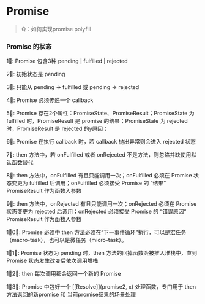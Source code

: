 <!--info-header-start-->
<h1>
  Promise
</h1>
<!--info-header-end-->

> Q：如何实现promise polyfill

<h3>Promise 的状态</h3>

1⃣️: Promise 包含3种 pending | fulfilled | rejected

2⃣️: 初始状态是 pending

3⃣️: 只能从 pending -> fulfilled 或 pending -> rejected

4⃣️: Promise 必须传递一个 callback

5⃣️: Promise 存在2个属性：PromiseState、PromiseResult；PromiseState 为 fulfilled 时，PromiseResult 是 promise 的结果；PromiseState 为 rejected 时，PromiseResult 是 rejected 的y原因；

6⃣️: Promise 在执行 callback 时，若 callback 抛出异常则会进入 rejected 状态

7⃣️: then 方法中，若 onFulfilled 或者 onRejected 不是方法，则忽略并缺使用默认函数替代

8⃣️: then 方法中，onFulfilled 有且只能调用一次；onFulfilled 必须在 Promise 状态变更为 fulfilled 后调用；onFulfilled 必须接受 Promise 的 ”结果“ PromiseResult 作为函数入参数

9⃣️: then 方法中，onRejected 有且只能调用一次；onRejected 必须在 Promise 状态变更为 rejected 后调用；onRejected 必须接受 Promise 的 “错误原因“ PromiseResult 作为函数入参数

1⃣️0⃣️: Promise 必须中 then 方法必须在“下一事件循环”执行，可以是宏任务（macro-task），也可以是微任务（micro-task）。

1⃣️1⃣️: Promise 状态为 pending 时，then 方法的回掉函数会被推入堆栈中，直到 Promise 状态发生改变后依次调用堆栈

1⃣️2⃣️: then 每次调用都会返回一个新的 Promise 

1⃣️3⃣️: Promise 中包好一个 [[Resolve]](promise2, x) 处理函数，专门用于 then 方法返回的新promise 和 当前promise结果的场景处理




